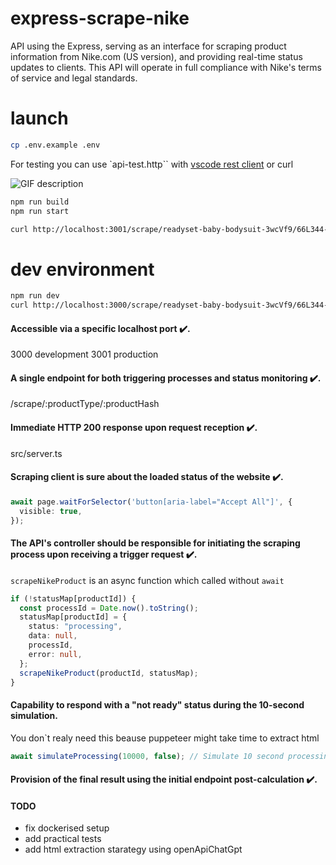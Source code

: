 # express-scrape-nike

API using the Express, serving as an interface for scraping product information from Nike.com (US version), and providing real-time status updates to clients. This API will operate in full compliance with Nike's terms of service and legal standards.

# launch

```sh
cp .env.example .env
```

For testing you can use `api-test.http`` with [vscode rest client](https://marketplace.visualstudio.com/items?itemName=humao.rest-client) or curl

![GIF description](./scrape-nike.gif)

```sh
npm run build
npm run start

curl http://localhost:3001/scrape/readyset-baby-bodysuit-3wcVf9/66L344-782
```

# dev environment

```sh
npm run dev
curl http://localhost:3000/scrape/readyset-baby-bodysuit-3wcVf9/66L344-782

```

#### Accessible via a specific localhost port ✔️.

3000 development
3001 production

#### A single endpoint for both triggering processes and status monitoring ✔️.

/scrape/:productType/:productHash

#### Immediate HTTP 200 response upon request reception ✔️.

src/server.ts

#### Scraping client is sure about the loaded status of the website ✔️.

```typescript
await page.waitForSelector('button[aria-label="Accept All"]', {
  visible: true,
});
```

#### The API's controller should be responsible for initiating the scraping process upon receiving a trigger request ✔️.

`scrapeNikeProduct` is an async function which called without `await`

```typescript
if (!statusMap[productId]) {
  const processId = Date.now().toString();
  statusMap[productId] = {
    status: "processing",
    data: null,
    processId,
    error: null,
  };
  scrapeNikeProduct(productId, statusMap);
}
```

#### Capability to respond with a "not ready" status during the 10-second simulation.

You don`t realy need this beause puppeteer might take time to extract html

```typescript
await simulateProcessing(10000, false); // Simulate 10 second processing time
```

#### Provision of the final result using the initial endpoint post-calculation ✔️.

#### TODO

- fix dockerised setup
- add practical tests
- add html extraction starategy using openApiChatGpt
